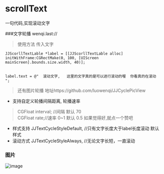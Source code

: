 # scrollText
一句代码,实现滚动文字

###文字轮播
wenqi.last://
>使用方法  传入文字
```
JJScorllTextLable *label = [[JJScorllTextLable alloc] initWithFrame:CGRectMake(0, 100, [UIScreen mainScreen].bounds.size.width, 40)];


label.text = @"  滚动文字,   这里的文字真的是可以进行滚动的喔  你看真的在滚动 ";
```

> 还有图片轮播 地址https://github.com/luowenqi/JJCyclePicView

* 支持自定义轮播间隔距离, 轮播速率   
> CGFloat interval; //间隔 默认 70  
 CGFloat rate;//速率 0~1 默认 0.5
 如果觉得好,就点一个赞吧
 
* 样式支持
 JJTextCycleStyleDefault, //只有文字长度大于label长度滚动   默认样式
* 滚动方式
 JJTextCycleStyleAlways, //无论文字长短，一直滚动  
 

### 图片

![image](https://github.com/luowenqi/scrollText/blob/master/WQ滚动文字/滚动文字/ScreenShots/Untitled2.gif)
